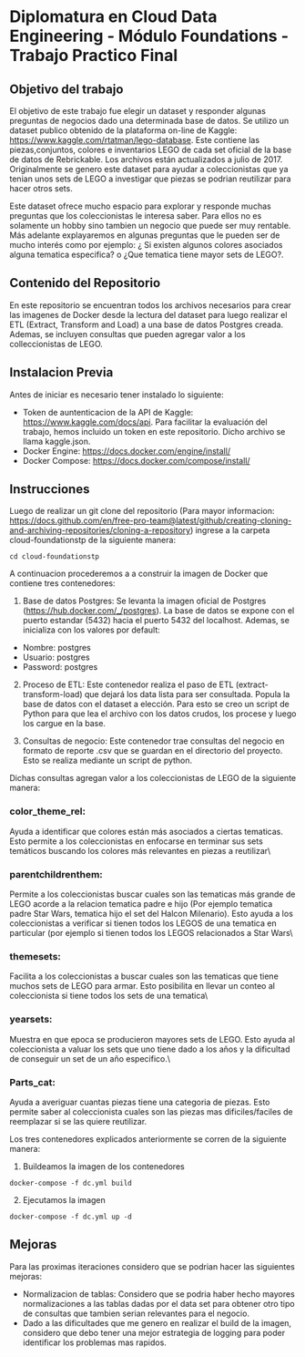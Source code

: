 # Diplomatura en Cloud Data Engineering - Módulo Foundations - Trabajo Practico Final

## Objetivo del trabajo

El objetivo de este trabajo fue elegir un dataset y responder algunas preguntas de negocios dado una determinada base de datos. 
Se utilizo un dataset publico obtenido de la plataforma on-line de Kaggle: https://www.kaggle.com/rtatman/lego-database. 
Este contiene las piezas,conjuntos, colores e inventarios LEGO de cada set oficial de la base de datos de Rebrickable. Los archivos están actualizados a julio de 2017. Originalmente se genero este dataset para ayudar a coleccionistas que ya tenian unos sets de LEGO a investigar que piezas se podrian reutilizar para hacer otros sets.

Este dataset ofrece mucho espacio para explorar y responde muchas preguntas que los coleccionistas le interesa saber. Para ellos no es solamente un hobby sino tambien un negocio que puede ser muy rentable. Más adelante explayaremos en algunas preguntas que le pueden ser de mucho interés como por ejemplo: ¿ Si existen algunos colores asociados alguna tematica especifica? o ¿Que tematica tiene mayor sets de LEGO?.

## Contenido del Repositorio

En este repositorio se encuentran todos los archivos necesarios para crear las imagenes de Docker desde la lectura del dataset para luego realizar el ETL (Extract, Transform and Load) a una base de datos Postgres creada. Ademas, se incluyen consultas que pueden agregar valor a los colleccionistas de LEGO.

## Instalacion Previa

Antes de iniciar es necesario tener instalado lo siguiente:

- Token de auntenticacion de la API de Kaggle: https://www.kaggle.com/docs/api. Para facilitar la evaluación del trabajo, hemos incluido un token en este    repositorio. Dicho archivo se llama kaggle.json.
- Docker Engine: https://docs.docker.com/engine/install/
- Docker Compose: https://docs.docker.com/compose/install/

## Instrucciones

Luego de realizar un git clone del repositorio (Para mayor informacion: https://docs.github.com/en/free-pro-team@latest/github/creating-cloning-and-archiving-repositories/cloning-a-repository) ingrese a la carpeta cloud-foundationstp de la siguiente manera:

```
cd cloud-foundationstp
```
A continuacion procederemos a a construir la imagen de Docker que contiene tres contenedores:

1. Base de datos Postgres: Se levanta la imagen oficial de Postgres (https://hub.docker.com/_/postgres). La base de datos se expone con el puerto estandar (5432)   hacia el puerto 5432 del localhost. Ademas, se inicializa con los valores por default:
- Nombre: postgres
- Usuario: postgres
- Password: postgres 

2. Proceso de ETL: Este contenedor realiza el paso de ETL (extract-transform-load) que dejará los data lista para ser consultada. Popula la base de datos con el dataset a elección. Para esto se creo un script de Python para que lea el archivo con los datos crudos, los procese y luego los cargue en la base. 

3. Consultas de negocio: Este contenedor trae consultas del negocio en formato de reporte .csv que se guardan en el directorio del proyecto. Esto se realiza mediante un script de python. 
  
 Dichas consultas agregan valor a los coleccionistas de LEGO de la siguiente manera:
  
### color_theme_rel:
Ayuda a identificar que colores están más asociados a ciertas tematicas. Esto permite a los coleccionistas en enfocarse en terminar sus sets temáticos buscando los colores más relevantes en piezas a reutilizar\
### parentchildrenthem:
Permite a los coleccionistas buscar cuales son las tematicas más grande de LEGO acorde a la relacion tematica padre e hijo (Por ejemplo tematica padre Star Wars, tematica hijo el set del Halcon Milenario). Esto ayuda a los coleccionistas a verificar si tienen todos los LEGOS de una tematica en particular (por ejemplo si tienen todos los LEGOS relacionados a Star Wars\
### themesets:
Facilita a los coleccionistas a buscar cuales son las tematicas que tiene muchos sets de LEGO para armar. Esto posibilita en llevar un conteo al coleccionista si tiene todos los sets de una tematica\ 
### yearsets:
Muestra en que epoca se producieron mayores sets de LEGO. Esto ayuda al coleccionista a valuar los sets que uno tiene dado a los años y la dificultad de conseguir un set de un año especifico.\ 
### Parts_cat:
Ayuda a averiguar cuantas piezas tiene una categoria de piezas. Esto permite saber al coleccionista cuales son las piezas mas dificiles/faciles de reemplazar si se las quiere reutilizar.

Los tres contenedores explicados anteriormente se corren de la siguiente manera:

1. Buildeamos la imagen de los contenedores
```
docker-compose -f dc.yml build
```
2. Ejecutamos la imagen
```
docker-compose -f dc.yml up -d
```
## Mejoras
Para las proximas iteraciones considero que se podrian hacer las siguientes mejoras:
* Normalizacion de tablas: Considero que se podria haber hecho mayores normalizaciones a las tablas dadas por el data set para obtener otro tipo de consultas que tambien serian relevantes para el negocio.
* Dado a las dificultades que me genero en realizar el build de la imagen, considero que debo tener una mejor estrategia de logging para poder identificar los problemas mas rapidos.
